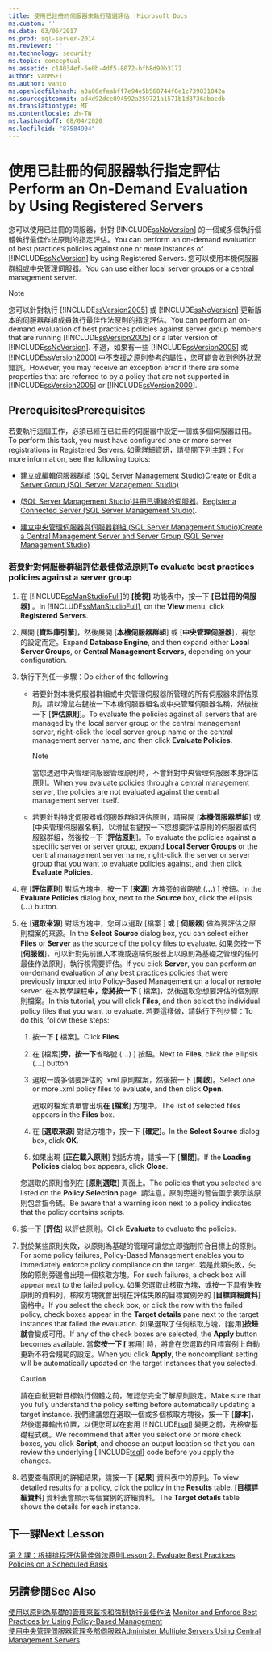```yaml
---
title: 使用已註冊的伺服器來執行隨選評估 |Microsoft Docs
ms.custom: ''
ms.date: 03/06/2017
ms.prod: sql-server-2014
ms.reviewer: ''
ms.technology: security
ms.topic: conceptual
ms.assetid: c14034ef-6e0b-4df5-8072-bfb8d90b3172
author: VanMSFT
ms.author: vanto
ms.openlocfilehash: a3a06efaabff7e94e5b560744f0e1c739831042a
ms.sourcegitcommit: ad4d92dce894592a259721a1571b1d8736abacdb
ms.translationtype: MT
ms.contentlocale: zh-TW
ms.lasthandoff: 08/04/2020
ms.locfileid: "87584904"
---
```

# <a name="perform-an-on-demand-evaluation-by-using-registered-servers"></a><span data-ttu-id="43cff-102">使用已註冊的伺服器執行指定評估</span><span class="sxs-lookup"><span data-stu-id="43cff-102">Perform an On-Demand Evaluation by Using Registered Servers</span></span>

  <span data-ttu-id="43cff-103">您可以使用已註冊的伺服器，針對 [!INCLUDE[ssNoVersion](../includes/ssnoversion-md.md)] 的一個或多個執行個體執行最佳作法原則的指定評估。</span><span class="sxs-lookup"><span data-stu-id="43cff-103">You can perform an on-demand evaluation of best practices policies against one or more instances of [!INCLUDE[ssNoVersion](../includes/ssnoversion-md.md)] by using Registered Servers.</span></span> <span data-ttu-id="43cff-104">您可以使用本機伺服器群組或中央管理伺服器。</span><span class="sxs-lookup"><span data-stu-id="43cff-104">You can use either local server groups or a central management server.</span></span>  
  
> [!NOTE]  
>  <span data-ttu-id="43cff-105">您可以針對執行 [!INCLUDE[ssVersion2005](../includes/ssversion2005-md.md)] 或 [!INCLUDE[ssNoVersion](../includes/ssnoversion-md.md)] 更新版本的伺服器群組成員執行最佳作法原則的指定評估。</span><span class="sxs-lookup"><span data-stu-id="43cff-105">You can perform an on-demand evaluation of best practices policies against server group members that are running [!INCLUDE[ssVersion2005](../includes/ssversion2005-md.md)] or a later version of [!INCLUDE[ssNoVersion](../includes/ssnoversion-md.md)].</span></span> <span data-ttu-id="43cff-106">不過，如果有一些 [!INCLUDE[ssVersion2005](../includes/ssversion2005-md.md)] 或 [!INCLUDE[ssVersion2000](../includes/ssversion2000-md.md)] 中不支援之原則參考的屬性，您可能會收到例外狀況錯誤。</span><span class="sxs-lookup"><span data-stu-id="43cff-106">However, you may receive an exception error if there are some properties that are referred to by a policy that are not supported in [!INCLUDE[ssVersion2005](../includes/ssversion2005-md.md)] or [!INCLUDE[ssVersion2000](../includes/ssversion2000-md.md)].</span></span>  
  
## <a name="prerequisites"></a><span data-ttu-id="43cff-107">Prerequisites</span><span class="sxs-lookup"><span data-stu-id="43cff-107">Prerequisites</span></span>  
 <span data-ttu-id="43cff-108">若要執行這個工作，必須已經在已註冊的伺服器中設定一個或多個伺服器註冊。</span><span class="sxs-lookup"><span data-stu-id="43cff-108">To perform this task, you must have configured one or more server registrations in Registered Servers.</span></span> <span data-ttu-id="43cff-109">如需詳細資訊，請參閱下列主題：</span><span class="sxs-lookup"><span data-stu-id="43cff-109">For more information, see the following topics:</span></span>  
  
-   [<span data-ttu-id="43cff-110">建立或編輯伺服器群組 &#40;SQL Server Management Studio&#41;</span><span class="sxs-lookup"><span data-stu-id="43cff-110">Create or Edit a Server Group &#40;SQL Server Management Studio&#41;</span></span>](../ssms/register-servers/create-or-edit-a-server-group-sql-server-management-studio.md)  
  
-   <span data-ttu-id="43cff-111">[&#40;SQL Server Management Studio&#41;註冊已連線的伺服器](../ssms/register-servers/register-a-connected-server-sql-server-management-studio.md)。</span><span class="sxs-lookup"><span data-stu-id="43cff-111">[Register a Connected Server &#40;SQL Server Management Studio&#41;](../ssms/register-servers/register-a-connected-server-sql-server-management-studio.md).</span></span>  
  
-   [<span data-ttu-id="43cff-112">建立中央管理伺服器與伺服器群組 &#40;SQL Server Management Studio&#41;</span><span class="sxs-lookup"><span data-stu-id="43cff-112">Create a Central Management Server and Server Group &#40;SQL Server Management Studio&#41;</span></span>](../ssms/register-servers/create-a-central-management-server-and-server-group.md)  
  
### <a name="to-evaluate-best-practices-policies-against-a-server-group"></a><span data-ttu-id="43cff-113">若要針對伺服器群組評估最佳做法原則</span><span class="sxs-lookup"><span data-stu-id="43cff-113">To evaluate best practices policies against a server group</span></span>  
  
1.  <span data-ttu-id="43cff-114">在 [!INCLUDE[ssManStudioFull](../includes/ssmanstudiofull-md.md)]的 **[檢視]** 功能表中，按一下 **[已註冊的伺服器]** 。</span><span class="sxs-lookup"><span data-stu-id="43cff-114">In [!INCLUDE[ssManStudioFull](../includes/ssmanstudiofull-md.md)], on the **View** menu, click **Registered Servers**.</span></span>  
  
2.  <span data-ttu-id="43cff-115">展開 [**資料庫引擎**]，然後展開 [**本機伺服器群組**] 或 [**中央管理伺服器**]，視您的設定而定。</span><span class="sxs-lookup"><span data-stu-id="43cff-115">Expand **Database Engine**, and then expand either **Local Server Groups**, or **Central Management Servers**, depending on your configuration.</span></span>  
  
3.  <span data-ttu-id="43cff-116">執行下列任一步驟：</span><span class="sxs-lookup"><span data-stu-id="43cff-116">Do either of the following:</span></span>  
  
    -   <span data-ttu-id="43cff-117">若要針對本機伺服器群組或中央管理伺服器所管理的所有伺服器來評估原則，請以滑鼠右鍵按一下本機伺服器組名或中央管理伺服器名稱，然後按一下 [**評估原則**]。</span><span class="sxs-lookup"><span data-stu-id="43cff-117">To evaluate the policies against all servers that are managed by the local server group or the central management server, right-click the local server group name or the central management server name, and then click **Evaluate Policies**.</span></span>  
  
        > [!NOTE]  
        >  <span data-ttu-id="43cff-118">當您透過中央管理伺服器管理原則時，不會針對中央管理伺服器本身評估原則。</span><span class="sxs-lookup"><span data-stu-id="43cff-118">When you evaluate policies through a central management server, the policies are not evaluated against the central management server itself.</span></span>  
  
    -   <span data-ttu-id="43cff-119">若要針對特定伺服器或伺服器群組評估原則，請展開 [**本機伺服器群組**] 或 [中央管理伺服器名稱]，以滑鼠右鍵按一下您想要評估原則的伺服器或伺服器群組，然後按一下 [**評估原則**]。</span><span class="sxs-lookup"><span data-stu-id="43cff-119">To evaluate the policies against a specific server or server group, expand **Local Server Groups** or the central management server name, right-click the server or server group that you want to evaluate policies against, and then click **Evaluate Policies**.</span></span>  
  
4.  <span data-ttu-id="43cff-120">在 [**評估原則**] 對話方塊中，按一下 [**來源**] 方塊旁的省略號 (**...**) ] 按鈕。</span><span class="sxs-lookup"><span data-stu-id="43cff-120">In the **Evaluate Policies** dialog box, next to the **Source** box, click the ellipsis (**...**) button.</span></span>  
  
5.  <span data-ttu-id="43cff-121">在 [**選取來源**] 對話方塊中，您可以選取 [檔案 **] 或 [** **伺服器**] 做為要評估之原則檔案的來源。</span><span class="sxs-lookup"><span data-stu-id="43cff-121">In the **Select Source** dialog box, you can select either **Files** or **Server** as the source of the policy files to evaluate.</span></span> <span data-ttu-id="43cff-122">如果您按一下 [**伺服器**]，可以針對先前匯入本機或遠端伺服器上以原則為基礎之管理的任何最佳作法原則，執行視需要評估。</span><span class="sxs-lookup"><span data-stu-id="43cff-122">If you click **Server**, you can perform an on-demand evaluation of any best practices policies that were previously imported into Policy-Based Management on a local or remote server.</span></span> <span data-ttu-id="43cff-123">在本教學課程**中，您將按一下 [** 檔案]，然後選取您想要評估的個別原則檔案。</span><span class="sxs-lookup"><span data-stu-id="43cff-123">In this tutorial, you will click **Files**, and then select the individual policy files that you want to evaluate.</span></span> <span data-ttu-id="43cff-124">若要這樣做，請執行下列步驟：</span><span class="sxs-lookup"><span data-stu-id="43cff-124">To do this, follow these steps:</span></span>  
  
    1.  <span data-ttu-id="43cff-125">按一下 **[** 檔案]。</span><span class="sxs-lookup"><span data-stu-id="43cff-125">Click **Files**.</span></span>  
  
    2.  <span data-ttu-id="43cff-126">在 [檔案]**旁，按一下**省略號 (**...**) ] 按鈕。</span><span class="sxs-lookup"><span data-stu-id="43cff-126">Next to **Files**, click the ellipsis (**...**) button.</span></span>  
  
    3.  <span data-ttu-id="43cff-127">選取一或多個要評估的 .xml 原則檔案，然後按一下 [**開啟**]。</span><span class="sxs-lookup"><span data-stu-id="43cff-127">Select one or more .xml policy files to evaluate, and then click **Open**.</span></span>  
  
         <span data-ttu-id="43cff-128">選取的檔案清單會出現**在 [檔案**] 方塊中。</span><span class="sxs-lookup"><span data-stu-id="43cff-128">The list of selected files appears in the **Files** box.</span></span>  
  
    4.  <span data-ttu-id="43cff-129">在 [**選取來源**] 對話方塊中，按一下 **[確定]**。</span><span class="sxs-lookup"><span data-stu-id="43cff-129">In the **Select Source** dialog box, click **OK**.</span></span>  
  
    5.  <span data-ttu-id="43cff-130">如果出現 [**正在載入原則**] 對話方塊，請按一下 [**關閉**]。</span><span class="sxs-lookup"><span data-stu-id="43cff-130">If the **Loading Policies** dialog box appears, click **Close**.</span></span>  
  
     <span data-ttu-id="43cff-131">您選取的原則會列在 [**原則選取**] 頁面上。</span><span class="sxs-lookup"><span data-stu-id="43cff-131">The policies that you selected are listed on the **Policy Selection** page.</span></span> <span data-ttu-id="43cff-132">請注意，原則旁邊的警告圖示表示該原則包含指令碼。</span><span class="sxs-lookup"><span data-stu-id="43cff-132">Be aware that a warning icon next to a policy indicates that the policy contains scripts.</span></span>  
  
6.  <span data-ttu-id="43cff-133">按一下 [**評估**] 以評估原則。</span><span class="sxs-lookup"><span data-stu-id="43cff-133">Click **Evaluate** to evaluate the policies.</span></span>  
  
7.  <span data-ttu-id="43cff-134">對於某些原則失敗，以原則為基礎的管理可讓您立即強制符合目標上的原則。</span><span class="sxs-lookup"><span data-stu-id="43cff-134">For some policy failures, Policy-Based Management enables you to immediately enforce policy compliance on the target.</span></span> <span data-ttu-id="43cff-135">若是此類失敗，失敗的原則旁邊會出現一個核取方塊。</span><span class="sxs-lookup"><span data-stu-id="43cff-135">For such failures, a check box will appear next to the failed policy.</span></span> <span data-ttu-id="43cff-136">如果您選取此核取方塊，或按一下具有失敗原則的資料列，核取方塊就會出現在評估失敗的目標實例旁的 [**目標詳細資料**] 窗格中。</span><span class="sxs-lookup"><span data-stu-id="43cff-136">If you select the check box, or click the row with the failed policy, check boxes appear in the **Target details** pane next to the target instances that failed the evaluation.</span></span> <span data-ttu-id="43cff-137">如果選取了任何核取方塊，[套用]**按鈕就**會變成可用。</span><span class="sxs-lookup"><span data-stu-id="43cff-137">If any of the check boxes are selected, the **Apply** button becomes available.</span></span> <span data-ttu-id="43cff-138">當**您按一下 [** 套用] 時，將會在您選取的目標實例上自動更新不符合規範的設定。</span><span class="sxs-lookup"><span data-stu-id="43cff-138">When you click **Apply**, the noncompliant setting will be automatically updated on the target instances that you selected.</span></span>  
  
    > [!CAUTION]  
    >  <span data-ttu-id="43cff-139">請在自動更新目標執行個體之前，確認您完全了解原則設定。</span><span class="sxs-lookup"><span data-stu-id="43cff-139">Make sure that you fully understand the policy setting before automatically updating a target instance.</span></span> <span data-ttu-id="43cff-140">我們建議您在選取一個或多個核取方塊後，按一下 [**腳本**]，然後選擇輸出位置，以便您可以在套用 [!INCLUDE[tsql](../includes/tsql-md.md)] 變更之前，先檢查基礎程式碼。</span><span class="sxs-lookup"><span data-stu-id="43cff-140">We recommend that after you select one or more check boxes, you click **Script**, and choose an output location so that you can review the underlying [!INCLUDE[tsql](../includes/tsql-md.md)] code before you apply the changes.</span></span>  
  
8.  <span data-ttu-id="43cff-141">若要查看原則的詳細結果，請按一下 [**結果**] 資料表中的原則。</span><span class="sxs-lookup"><span data-stu-id="43cff-141">To view detailed results for a policy, click the policy in the **Results** table.</span></span> <span data-ttu-id="43cff-142">[**目標詳細資料**] 資料表會顯示每個實例的詳細資料。</span><span class="sxs-lookup"><span data-stu-id="43cff-142">The **Target details** table shows the details for each instance.</span></span>  
  
## <a name="next-lesson"></a><span data-ttu-id="43cff-143">下一課</span><span class="sxs-lookup"><span data-stu-id="43cff-143">Next Lesson</span></span>  
 [<span data-ttu-id="43cff-144">第 2 課：根據排程評估最佳做法原則</span><span class="sxs-lookup"><span data-stu-id="43cff-144">Lesson 2: Evaluate Best Practices Policies on a Scheduled Basis</span></span>](../../2014/tutorials/lesson-2-evaluate-best-practices-policies-on-a-scheduled-basis.md)  
  
## <a name="see-also"></a><span data-ttu-id="43cff-145">另請參閱</span><span class="sxs-lookup"><span data-stu-id="43cff-145">See Also</span></span>  
 <span data-ttu-id="43cff-146">[使用以原則為基礎的管理來監視和強制執行最佳作法](../relational-databases/policy-based-management/monitor-and-enforce-best-practices-by-using-policy-based-management.md) </span><span class="sxs-lookup"><span data-stu-id="43cff-146">[Monitor and Enforce Best Practices by Using Policy-Based Management](../relational-databases/policy-based-management/monitor-and-enforce-best-practices-by-using-policy-based-management.md) </span></span>  
 [<span data-ttu-id="43cff-147">使用中央管理伺服器管理多部伺服器</span><span class="sxs-lookup"><span data-stu-id="43cff-147">Administer Multiple Servers Using Central Management Servers</span></span>](../relational-databases/administer-multiple-servers-using-central-management-servers.md)  
  
  
